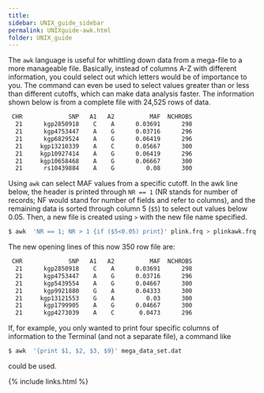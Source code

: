 ```yaml
---
title:
sidebar: UNIX_guide_sidebar
permalink: UNIXguide-awk.html
folder: UNIX_guide
---
```


<link rel="stylesheet" href="css/theme-blue.css">

The `awk` language is useful for whittling down data from a mega-file to a more
manageable file.
Basically, instead of columns A-Z with different information, you could select
out which letters would be of importance to you.
The command can even be used to select values greater than or less than
different cutoffs, which can make data analysis faster.
The information shown below is from a complete file with 24,525 rows of data.
```bash
 CHR             SNP   A1   A2          MAF  NCHROBS
  21      kgp2850918    C    A      0.03691      298
  21      kgp4753447    A    G      0.03716      296
  21      kgp6829524    A    G      0.06419      296
  21     kgp13210339    A    C      0.05667      300
  21     kgp10927414    A    G      0.06419      296
  21     kgp10658468    A    G      0.06667      300
  21      rs10439884    A    G         0.08      300
```
Using `awk` can select MAF values from a specific cutoff.
In the awk line below, the header is printed through `NR == 1` (NR stands for
    number of records; NF would stand for number of fields and refer to
    columns), and the remaining data is sorted through column 5 (`$5`) to
    select out values below 0.05.
Then, a new file is created using `>` with the new file name specified.
```bash
$ awk  'NR == 1; NR > 1 {if ($5<0.05) print}' plink.frq > plinkawk.frq
```
The new opening lines of this now 350 row file are:
```bash
 CHR             SNP   A1   A2          MAF  NCHROBS
  21      kgp2850918    C    A      0.03691      298
  21      kgp4753447    A    G      0.03716      296
  21      kgp5439554    A    G      0.04667      300
  21      kgp9921880    G    A      0.04333      300
  21     kgp13121553    G    A         0.03      300
  21      kgp1799905    A    G      0.04667      300
  21      kgp4273039    A    C       0.0473      296
```
If, for example, you only wanted to print four specific columns of information
to the Terminal (and not a separate file), a command like
```bash
$ awk  '{print $1, $2, $3, $9}' mega_data_set.dat
```
could be used.

{% include links.html %}
